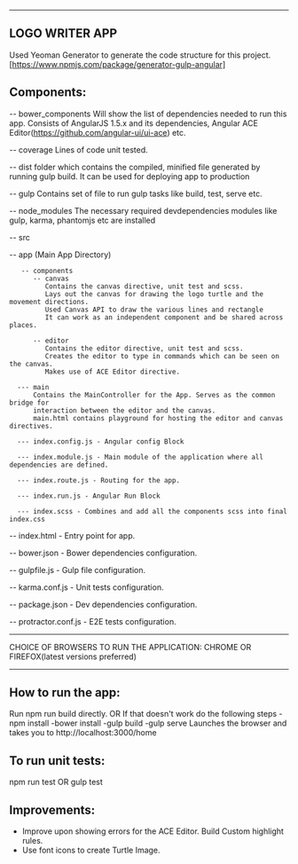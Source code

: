 -------------------------------
LOGO WRITER APP
-------------------------------

Used Yeoman Generator to generate the code structure for this project.
[https://www.npmjs.com/package/generator-gulp-angular]

Components:
--------------------------------

-- bower_components
   Will show the list of dependencies needed to run this app.
   Consists of AngularJS 1.5.x and its dependencies, Angular ACE Editor(https://github.com/angular-ui/ui-ace) etc.
   
-- coverage
   Lines of code unit tested.
   
-- dist
   folder which contains the compiled, minified file generated by running
   gulp build. It can be used for deploying app to production
   
-- gulp
   Contains set of file to run gulp tasks like build, test, serve etc.
   
-- node_modules
   The necessary required devdependencies modules like gulp, karma, phantomjs etc are installed

-- src

  -- app (Main App Directory)
  
       -- components
          -- canvas
             Contains the canvas directive, unit test and scss.
             Lays out the canvas for drawing the logo turtle and the movement directions.
             Used Canvas API to draw the various lines and rectangle
             It can work as an independent component and be shared across places.
  
          -- editor
             Contains the editor directive, unit test and scss.
             Creates the editor to type in commands which can be seen on the canvas.
             Makes use of ACE Editor directive.
  
      --- main
          Contains the MainController for the App. Serves as the common bridge for
          interaction between the editor and the canvas.
          main.html contains playground for hosting the editor and canvas directives.
  
      --- index.config.js - Angular config Block
      
      --- index.module.js - Main module of the application where all dependencies are defined.
      
      --- index.route.js - Routing for the app.
      
      --- index.run.js - Angular Run Block
      
      --- index.scss - Combines and add all the components scss into final index.css
      
          
  -- index.html - Entry point for app.
  
  -- bower.json - Bower dependencies configuration.
  
  -- gulpfile.js - Gulp file configuration.
  
  -- karma.conf.js - Unit tests configuration.
  
  -- package.json - Dev dependencies configuration.
  
  -- protractor.conf.js - E2E tests configuration.

---------------------------------------------------------------------------------------

CHOICE OF BROWSERS TO RUN THE APPLICATION: CHROME OR FIREFOX(latest versions preferred)

---------------------------------------------------------------------------------------

How to run the app:
------------------

Run npm run build directly.
OR
If that doesn't work do the following steps
-npm install
-bower install
-gulp build
-gulp serve
Launches the browser and takes you to http://localhost:3000/home

To run unit tests:
------------------ 
npm run test
OR
gulp test

Improvements:
-------------
- Improve upon showing errors for the ACE Editor. Build Custom highlight rules.
- Use font icons to create Turtle Image.
